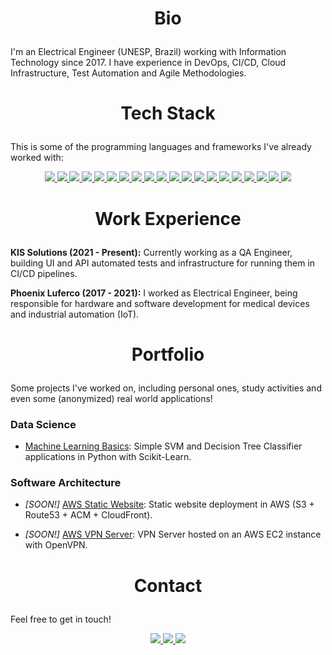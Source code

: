 # <p align="center"> Bio </p>

I'm an Electrical Engineer (UNESP, Brazil) working with Information Technology since 2017. I have experience in DevOps, CI/CD, Cloud Infrastructure, Test Automation and Agile Methodologies.

# <p align="center"> Tech Stack </p>

This is some of the programming languages and frameworks I've already worked with:

<p align="center">

<a href="https://github.com/lucastosetto/" alt="home" target="_blank">
 <img src="https://img.shields.io/badge/Python-FFD43B?style=for-the-badge&logo=python&logoColor=darkgreen">
</a>

<a href="https://github.com/lucastosetto/" alt="home" target="_blank">
 <img src="https://img.shields.io/badge/Java-ED8B00?style=for-the-badge&logo=java&logoColor=white">
</a>

<a href="https://github.com/lucastosetto/" alt="home" target="_blank">
 <img src="https://img.shields.io/badge/C%2B%2B-00599C?style=for-the-badge&logo=c%2B%2B&logoColor=white">
</a>

<a href="https://github.com/lucastosetto/" alt="home" target="_blank">
 <img src="https://img.shields.io/badge/JavaScript-323330?style=for-the-badge&logo=javascript&logoColor=F7DF1E">
</a>

<a href="https://github.com/lucastosetto/" alt="home" target="_blank">
 <img src="https://img.shields.io/badge/Kotlin-0095D5?&style=for-the-badge&logo=kotlin&logoColor=white">
</a>

<a href="https://github.com/lucastosetto/" alt="home" target="_blank">
 <img src="https://img.shields.io/badge/scikit_learn-F7931E?style=for-the-badge&logo=scikit-learn&logoColor=white">
</a>

<a href="https://github.com/lucastosetto/" alt="home" target="_blank">
 <img src="https://img.shields.io/badge/Numpy-777BB4?style=for-the-badge&logo=numpy&logoColor=white">
</a>

<a href="https://github.com/lucastosetto/" alt="home" target="_blank">
 <img src="https://img.shields.io/badge/Pandas-2C2D72?style=for-the-badge&logo=pandas&logoColor=white">
</a>

<a href="https://github.com/lucastosetto/" alt="home" target="_blank">
 <img src="https://img.shields.io/badge/MySQL-00000F?style=for-the-badge&logo=mysql&logoColor=white">
</a>

<a href="https://github.com/lucastosetto/" alt="home" target="_blank">
 <img src="https://img.shields.io/badge/OpenCV-27338e?style=for-the-badge&logo=OpenCV&logoColor=white">
</a>
<a href="https://github.com/lucastosetto/" alt="home" target="_blank">
 <img src="https://img.shields.io/badge/Docker-2CA5E0?style=for-the-badge&logo=docker&logoColor=white">
</a>

<a href="https://github.com/lucastosetto/" alt="home" target="_blank">
 <img src="https://img.shields.io/badge/Postman-FF6C37?style=for-the-badge&logo=Postman&logoColor=white">
</a>

<a href="https://github.com/lucastosetto/" alt="home" target="_blank">
 <img src="https://img.shields.io/badge/Git-F05032?style=for-the-badge&logo=git&logoColor=white">
</a>

<a href="https://github.com/lucastosetto/" alt="home" target="_blank">
 <img src="https://img.shields.io/badge/Selenium-43B02A?style=for-the-badge&logo=Selenium&logoColor=white">
</a>

<a href="https://github.com/lucastosetto/" alt="home" target="_blank">
 <img src="https://img.shields.io/badge/gradle-02303A?style=for-the-badge&logo=gradle&logoColor=white">
</a>

<a href="https://github.com/lucastosetto/" alt="home" target="_blank">
 <img src="https://img.shields.io/badge/Junit5-25A162?style=for-the-badge&logo=junit5&logoColor=white">
</a>

<a href="https://github.com/lucastosetto/" alt="home" target="_blank">
 <img src="https://img.shields.io/badge/Jenkins-D24939?style=for-the-badge&logo=Jenkins&logoColor=white">
</a>

<a href="https://github.com/lucastosetto/" alt="home" target="_blank">
 <img src="https://img.shields.io/badge/Jira-0052CC?style=for-the-badge&logo=Jira&logoColor=white">
</a>

<a href="https://github.com/lucastosetto/" alt="home" target="_blank">
 <img src="https://img.shields.io/badge/Amazon_AWS-232F3E?style=for-the-badge&logo=amazon-aws&logoColor=white">
</a>

<a href="https://github.com/lucastosetto/" alt="home" target="_blank">
 <img src="https://img.shields.io/badge/Linux-FCC624?style=for-the-badge&logo=linux&logoColor=black">
</a>
 
 </p>

# <p align="center"> Work Experience </p>

**KIS Solutions (2021 - Present):** Currently working as a QA Engineer, building UI and API automated tests and infrastructure for running them in CI/CD pipelines.

**Phoenix Luferco (2017 - 2021):** I worked as Electrical Engineer, being responsible for hardware and software development for medical devices and industrial automation (IoT).

# <p align="center"> Portfolio </p>

Some projects I've worked on, including personal ones, study activities and even some (anonymized) real world applications!

### **Data Science**

- [Machine Learning Basics](https://github.com/lucastosetto/machine-learning-basics): Simple SVM and Decision Tree Classifier applications in Python with Scikit-Learn.

### **Software Architecture**

- *[SOON!]* [AWS Static Website](https://github.com/lucastosetto/): Static website deployment in AWS (S3 + Route53 + ACM + CloudFront).
    
- *[SOON!]* [AWS VPN Server](https://github.com/lucastosetto/): VPN Server hosted on an AWS EC2 instance with OpenVPN.
    
    
# <p align="center"> Contact </p>

Feel free to get in touch!

<p align="center">

<a href="https://www.linkedin.com/in/lucastosettomorvillo" alt="linkedin" target="_blank">
 <img src="https://img.shields.io/badge/LinkedIn-0077B5?style=for-the-badge&logo=linkedin&logoColor=white">
</a>

<a href="https://wa.me/5516981346245" alt="WhatsApp" target="_blank">
 <img src="https://img.shields.io/badge/WhatsApp-25D366?style=for-the-badge&logo=whatsapp&logoColor=white"/>
</a>

<a href="mailto:lucastosetto@outlook.com" alt="Outlook" target="_blank">
 <img src="https://img.shields.io/badge/Microsoft_Outlook-0078D4?style=for-the-badge&logo=microsoft-outlook&logoColor=white"/>
</a>

 </p>
